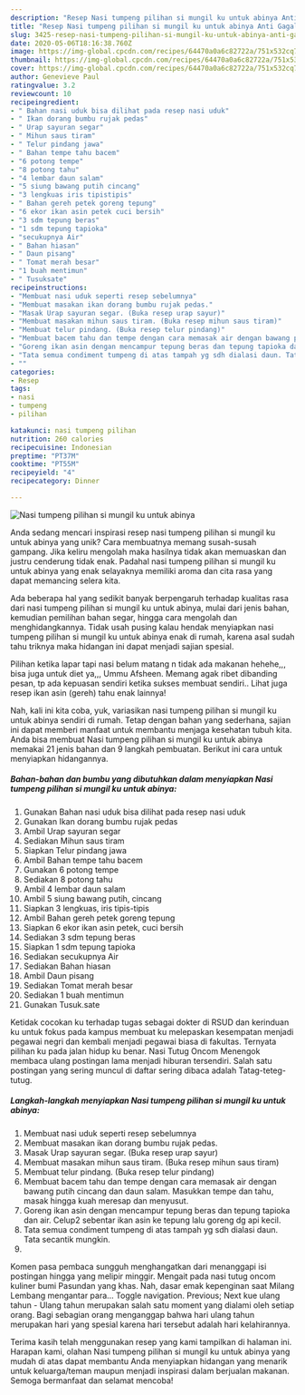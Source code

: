 ```yaml
---
description: "Resep Nasi tumpeng pilihan si mungil ku untuk abinya Anti Gagal"
title: "Resep Nasi tumpeng pilihan si mungil ku untuk abinya Anti Gagal"
slug: 3425-resep-nasi-tumpeng-pilihan-si-mungil-ku-untuk-abinya-anti-gagal
date: 2020-05-06T18:16:38.760Z
image: https://img-global.cpcdn.com/recipes/64470a0a6c82722a/751x532cq70/nasi-tumpeng-pilihan-si-mungil-ku-untuk-abinya-foto-resep-utama.jpg
thumbnail: https://img-global.cpcdn.com/recipes/64470a0a6c82722a/751x532cq70/nasi-tumpeng-pilihan-si-mungil-ku-untuk-abinya-foto-resep-utama.jpg
cover: https://img-global.cpcdn.com/recipes/64470a0a6c82722a/751x532cq70/nasi-tumpeng-pilihan-si-mungil-ku-untuk-abinya-foto-resep-utama.jpg
author: Genevieve Paul
ratingvalue: 3.2
reviewcount: 10
recipeingredient:
- " Bahan nasi uduk bisa dilihat pada resep nasi uduk"
- " Ikan dorang bumbu rujak pedas"
- " Urap sayuran segar"
- " Mihun saus tiram"
- " Telur pindang jawa"
- " Bahan tempe tahu bacem"
- "6 potong tempe"
- "8 potong tahu"
- "4 lembar daun salam"
- "5 siung bawang putih cincang"
- "3 lengkuas iris tipistipis"
- " Bahan gereh petek goreng tepung"
- "6 ekor ikan asin petek cuci bersih"
- "3 sdm tepung beras"
- "1 sdm tepung tapioka"
- "secukupnya Air"
- " Bahan hiasan"
- " Daun pisang"
- " Tomat merah besar"
- "1 buah mentimun"
- " Tusuksate"
recipeinstructions:
- "Membuat nasi uduk seperti resep sebelumnya"
- "Membuat masakan ikan dorang bumbu rujak pedas."
- "Masak Urap sayuran segar. (Buka resep urap sayur)"
- "Membuat masakan mihun saus tiram. (Buka resep mihun saus tiram)"
- "Membuat telur pindang. (Buka resep telur pindang)"
- "Membuat bacem tahu dan tempe dengan cara memasak air dengan bawang putih cincang dan daun salam. Masukkan tempe dan tahu, masak hingga kuah meresap dan menyusut."
- "Goreng ikan asin dengan mencampur tepung beras dan tepung tapioka dan air. Celup2 sebentar ikan asin ke tepung lalu goreng dg api kecil."
- "Tata semua condiment tumpeng di atas tampah yg sdh dialasi daun. Tata secantik mungkin."
- ""
categories:
- Resep
tags:
- nasi
- tumpeng
- pilihan

katakunci: nasi tumpeng pilihan 
nutrition: 260 calories
recipecuisine: Indonesian
preptime: "PT37M"
cooktime: "PT55M"
recipeyield: "4"
recipecategory: Dinner

---
```



![Nasi tumpeng pilihan si mungil ku untuk abinya](https://img-global.cpcdn.com/recipes/64470a0a6c82722a/751x532cq70/nasi-tumpeng-pilihan-si-mungil-ku-untuk-abinya-foto-resep-utama.jpg)

Anda sedang mencari inspirasi resep nasi tumpeng pilihan si mungil ku untuk abinya yang unik? Cara membuatnya memang susah-susah gampang. Jika keliru mengolah maka hasilnya tidak akan memuaskan dan justru cenderung tidak enak. Padahal nasi tumpeng pilihan si mungil ku untuk abinya yang enak selayaknya memiliki aroma dan cita rasa yang dapat memancing selera kita.

Ada beberapa hal yang sedikit banyak berpengaruh terhadap kualitas rasa dari nasi tumpeng pilihan si mungil ku untuk abinya, mulai dari jenis bahan, kemudian pemilihan bahan segar, hingga cara mengolah dan menghidangkannya. Tidak usah pusing kalau hendak menyiapkan nasi tumpeng pilihan si mungil ku untuk abinya enak di rumah, karena asal sudah tahu triknya maka hidangan ini dapat menjadi sajian spesial.

Pilihan ketika lapar tapi nasi belum matang n tidak ada makanan hehehe,,, bisa juga untuk diet ya,,, Ummu Afsheen. Memang agak ribet dibanding pesan, tp ada kepuasan sendiri ketika sukses membuat sendiri.. Lihat juga resep ikan asin (gereh) tahu enak lainnya!


Nah, kali ini kita coba, yuk, variasikan nasi tumpeng pilihan si mungil ku untuk abinya sendiri di rumah. Tetap dengan bahan yang sederhana, sajian ini dapat memberi manfaat untuk membantu menjaga kesehatan tubuh kita. Anda bisa membuat Nasi tumpeng pilihan si mungil ku untuk abinya memakai 21 jenis bahan dan 9 langkah pembuatan. Berikut ini cara untuk menyiapkan hidangannya.

<!--inarticleads1-->

##### Bahan-bahan dan bumbu yang dibutuhkan dalam menyiapkan Nasi tumpeng pilihan si mungil ku untuk abinya:

1. Gunakan  Bahan nasi uduk bisa dilihat pada resep nasi uduk
1. Gunakan  Ikan dorang bumbu rujak pedas
1. Ambil  Urap sayuran segar
1. Sediakan  Mihun saus tiram
1. Siapkan  Telur pindang jawa
1. Ambil  Bahan tempe tahu bacem
1. Gunakan 6 potong tempe
1. Sediakan 8 potong tahu
1. Ambil 4 lembar daun salam
1. Ambil 5 siung bawang putih, cincang
1. Siapkan 3 lengkuas, iris tipis-tipis
1. Ambil  Bahan gereh petek goreng tepung
1. Siapkan 6 ekor ikan asin petek, cuci bersih
1. Sediakan 3 sdm tepung beras
1. Siapkan 1 sdm tepung tapioka
1. Sediakan secukupnya Air
1. Sediakan  Bahan hiasan
1. Ambil  Daun pisang
1. Sediakan  Tomat merah besar
1. Sediakan 1 buah mentimun
1. Gunakan  Tusuk.sate


Ketidak cocokan ku terhadap tugas sebagai dokter di RSUD dan kerinduan ku untuk fokus pada kampus membuat ku melepaskan kesempatan menjadi pegawai negri dan kembali menjadi pegawai biasa di fakultas. Ternyata pilihan ku pada jalan hidup ku benar. Nasi Tutug Oncom Menengok membaca ulang postingan lama menjadi hiburan tersendiri. Salah satu postingan yang sering muncul di daftar sering dibaca adalah Tatag-teteg-tutug. 

<!--inarticleads2-->

##### Langkah-langkah menyiapkan Nasi tumpeng pilihan si mungil ku untuk abinya:

1. Membuat nasi uduk seperti resep sebelumnya
1. Membuat masakan ikan dorang bumbu rujak pedas.
1. Masak Urap sayuran segar. (Buka resep urap sayur)
1. Membuat masakan mihun saus tiram. (Buka resep mihun saus tiram)
1. Membuat telur pindang. (Buka resep telur pindang)
1. Membuat bacem tahu dan tempe dengan cara memasak air dengan bawang putih cincang dan daun salam. Masukkan tempe dan tahu, masak hingga kuah meresap dan menyusut.
1. Goreng ikan asin dengan mencampur tepung beras dan tepung tapioka dan air. Celup2 sebentar ikan asin ke tepung lalu goreng dg api kecil.
1. Tata semua condiment tumpeng di atas tampah yg sdh dialasi daun. Tata secantik mungkin.
1. 


Komen pasa pembaca sungguh menghangatkan dari menanggapi isi postingan hingga yang melipir minggir. Mengait pada nasi tutug oncom kuliner bumi Pasundan yang khas. Nah, dasar emak kepenginan saat Milang Lembang mengantar para… Toggle navigation. Previous; Next kue ulang tahun - Ulang tahun merupakan salah satu moment yang dialami oleh setiap orang. Bagi sebagian orang menganggap bahwa hari ulang tahun merupakan hari yang spesial karena hari tersebut adalah hari kelahirannya. 

Terima kasih telah menggunakan resep yang kami tampilkan di halaman ini. Harapan kami, olahan Nasi tumpeng pilihan si mungil ku untuk abinya yang mudah di atas dapat membantu Anda menyiapkan hidangan yang menarik untuk keluarga/teman maupun menjadi inspirasi dalam berjualan makanan. Semoga bermanfaat dan selamat mencoba!
